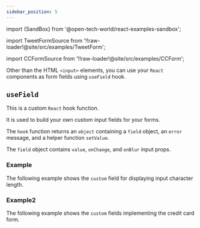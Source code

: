 ```yaml
---
sidebar_position: 5
---
```


import {SandBox} from '@open-tech-world/react-examples-sandbox';

import TweetFormSource from '!!raw-loader!@site/src/examples/TweetForm';

import CCFormSource from '!!raw-loader!@site/src/examples/CCForm';

Other than the HTML `<input>` elements, you can use your `React` components as form fields using `useField` hook.

## `useField`

This is a custom `React` hook function.

It is used to build your own custom input fields for your forms.

The `hook` function returns an `object` containing a `field` object, an `error` message, and a helper function `setValue`.

The `field` object contains `value`, `onChange`, and `onBlur` input props.

### Example

The following example shows the `custom` field for displaying input character length.

<SandBox code={TweetFormSource} />

### Example2

The following example shows the `custom` fields implementing the credit card form.

<SandBox code={CCFormSource} />